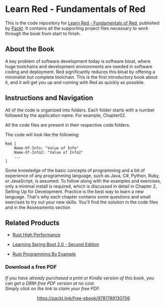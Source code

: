


# Learn Red - Fundamentals of Red
This is the code repository for [Learn Red - Fundamentals of Red](https://www.packtpub.com/application-development/learn-red-fundamentals-red?utm_source=github&utm_medium=repository&utm_campaign=9781789130706), published by [Packt](https://www.packtpub.com/?utm_source=github). It contains all the supporting project files necessary to work through the book from start to finish.
## About the Book
A key problem of software development today is software bloat, where huge toolchains and development environments are needed in software coding and deployment. Red significantly reduces this bloat by offering a minimalist but complete toolchain. This is the first introductory book about it, and it will get you up and running with Red as quickly as possible.


## Instructions and Navigation
All of the code is organized into folders. Each folder starts with a number followed by the application name. For example, Chapter02.

All the code files are present in their respective code folders. 

The code will look like the following:
```
Red [
    Name-Of-Info: "Value of Info"
    Name-Of-Info2: "Value of Info2"
    ...
]
```

Some knowledge of the basic concepts of programming and a bit of experience of any programming language, such as Java, C#, Python, Ruby, or JavaScript, is assumed. To follow along with the examples and exercises, only a minimal install is required, which is discussed in detail in Chapter 2, Setting Up for Development. Practice is the best way to learn a new language. That's why each chapter contains some questions and small exercises to try out your new skills. You'll find the solution in the code files and in the Assessments section

## Related Products
* [Rust High Performance](https://www.packtpub.com/application-development/rust-high-performance?utm_source=github&utm_medium=repository&utm_campaign=9781788399487)

* [Learning Spring Boot 2.0 - Second Edition](https://www.packtpub.com/application-development/learning-spring-boot-20-second-edition?utm_source=github&utm_medium=repository&utm_campaign=9781786463784)

* [Rust Programming By Example](https://www.packtpub.com/application-development/rust-programming-example?utm_source=github&utm_medium=repository&utm_campaign=9781788390637)

### Download a free PDF

 <i>If you have already purchased a print or Kindle version of this book, you can get a DRM-free PDF version at no cost.<br>Simply click on the link to claim your free PDF.</i>
<p align="center"> <a href="https://packt.link/free-ebook/9781789130706">https://packt.link/free-ebook/9781789130706 </a> </p>